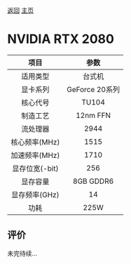 [返回](../../)  [主页](../../../../)
# NVIDIA RTX 2080

| 项目 | 参数 |
| :------: | :------: |
|适用类型 | 台式机|
|显卡系列| GeForce 20系列|
|核心代号|TU104 |
|制造工艺| 12nm FFN |
|流处理器| 2944 |
|核心频率(MHz)| 1515 |
|加速频率(MHz)|1710 |
|显存位宽(-bit)| 256 |
|显存容量| 8GB GDDR6 |
|显存频率(GHz)| 14 |
|功耗|225W |

## 评价

 未完待续...